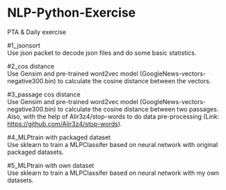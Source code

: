 # NLP-Python-Exercise
PTA &amp; Daily exercise  
  
#1_jsonsort  
Use json packet to decode json files and do some basic statistics.  
  
#2_cos distance  
Use Gensim and pre-trained word2vec model (GoogleNews-vectors-negative300.bin) to calculate the cosine distance between the vectors.  
  
#3_passage cos distance  
Use Gensim and pre-trained word2vec model (GoogleNews-vectors-negative300.bin) to calculate the cosine distance between two passages.  
Also, with the help of Alir3z4/stop-words to do data pre-processing (Link: https://github.com/Alir3z4/stop-words).  
  
#4_MLPtrain with packaged dataset  
Use sklearn to train a MLPClassifer based on neural network with original packaged datasets.  
  
#5_MLPtrain with own dataset  
Use sklearn to train a MLPClassifer based on neural network with my own datasets.  
